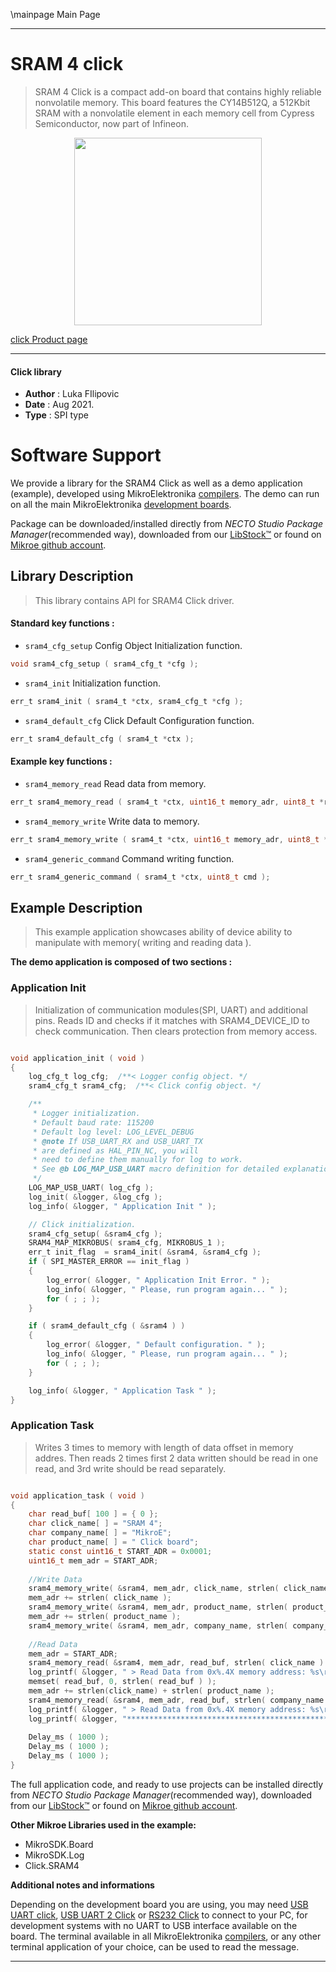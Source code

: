 \mainpage Main Page

---
# SRAM 4 click

> SRAM 4 Click is a compact add-on board that contains highly reliable nonvolatile memory. This board features the CY14B512Q, a 512Kbit SRAM with a nonvolatile element in each memory cell from Cypress Semiconductor, now part of Infineon.

<p align="center">
  <img src="https://download.mikroe.com/images/click_for_ide/sram_4_click.png" height=300px>
</p>

[click Product page](https://www.mikroe.com/sram-4-click)

---


#### Click library

- **Author**        : Luka FIlipovic
- **Date**          : Aug 2021.
- **Type**          : SPI type


# Software Support

We provide a library for the SRAM4 Click
as well as a demo application (example), developed using MikroElektronika
[compilers](https://www.mikroe.com/necto-studio).
The demo can run on all the main MikroElektronika [development boards](https://www.mikroe.com/development-boards).

Package can be downloaded/installed directly from *NECTO Studio Package Manager*(recommended way), downloaded from our [LibStock&trade;](https://libstock.mikroe.com) or found on [Mikroe github account](https://github.com/MikroElektronika/mikrosdk_click_v2/tree/master/clicks).

## Library Description

> This library contains API for SRAM4 Click driver.

#### Standard key functions :

- `sram4_cfg_setup` Config Object Initialization function.
```c
void sram4_cfg_setup ( sram4_cfg_t *cfg );
```

- `sram4_init` Initialization function.
```c
err_t sram4_init ( sram4_t *ctx, sram4_cfg_t *cfg );
```

- `sram4_default_cfg` Click Default Configuration function.
```c
err_t sram4_default_cfg ( sram4_t *ctx );
```

#### Example key functions :

- `sram4_memory_read` Read data from memory.
```c
err_t sram4_memory_read ( sram4_t *ctx, uint16_t memory_adr, uint8_t *read_data, uint8_t read_len );
```

- `sram4_memory_write` Write data to memory.
```c
err_t sram4_memory_write ( sram4_t *ctx, uint16_t memory_adr, uint8_t *write_data, uint8_t write_len );
```

- `sram4_generic_command` Command writing function.
```c
err_t sram4_generic_command ( sram4_t *ctx, uint8_t cmd );
```

## Example Description

> This example application showcases ability of device
ability to manipulate with memory( writing and reading data ).

**The demo application is composed of two sections :**

### Application Init

> Initialization of communication modules(SPI, UART) and additional 
pins. Reads ID and checks if it matches with SRAM4_DEVICE_ID to 
check communication. Then clears protection from memory access.

```c

void application_init ( void )
{
    log_cfg_t log_cfg;  /**< Logger config object. */
    sram4_cfg_t sram4_cfg;  /**< Click config object. */

    /** 
     * Logger initialization.
     * Default baud rate: 115200
     * Default log level: LOG_LEVEL_DEBUG
     * @note If USB_UART_RX and USB_UART_TX 
     * are defined as HAL_PIN_NC, you will 
     * need to define them manually for log to work. 
     * See @b LOG_MAP_USB_UART macro definition for detailed explanation.
     */
    LOG_MAP_USB_UART( log_cfg );
    log_init( &logger, &log_cfg );
    log_info( &logger, " Application Init " );

    // Click initialization.
    sram4_cfg_setup( &sram4_cfg );
    SRAM4_MAP_MIKROBUS( sram4_cfg, MIKROBUS_1 );
    err_t init_flag  = sram4_init( &sram4, &sram4_cfg );
    if ( SPI_MASTER_ERROR == init_flag )
    {
        log_error( &logger, " Application Init Error. " );
        log_info( &logger, " Please, run program again... " );
        for ( ; ; );
    }

    if ( sram4_default_cfg ( &sram4 ) )
    {
        log_error( &logger, " Default configuration. " );
        log_info( &logger, " Please, run program again... " );
        for ( ; ; );
    }

    log_info( &logger, " Application Task " );
}

```

### Application Task

> Writes 3 times to memory with length of data offset in memory addres.
Then reads 2 times first 2 data written should be read in one read,
and 3rd write should be read separately.

```c

void application_task ( void )
{
    char read_buf[ 100 ] = { 0 };
    char click_name[ ] = "SRAM 4";
    char company_name[ ] = "MikroE";
    char product_name[ ] = " Click board";
    static const uint16_t START_ADR = 0x0001;
    uint16_t mem_adr = START_ADR;
    
    //Write Data
    sram4_memory_write( &sram4, mem_adr, click_name, strlen( click_name ) );
    mem_adr += strlen( click_name );
    sram4_memory_write( &sram4, mem_adr, product_name, strlen( product_name ) );
    mem_adr += strlen( product_name );
    sram4_memory_write( &sram4, mem_adr, company_name, strlen( company_name ) );
    
    //Read Data
    mem_adr = START_ADR;
    sram4_memory_read( &sram4, mem_adr, read_buf, strlen( click_name ) + strlen( product_name ) );
    log_printf( &logger, " > Read Data from 0x%.4X memory address: %s\r\n", mem_adr, read_buf );
    memset( read_buf, 0, strlen( read_buf ) );
    mem_adr += strlen(click_name) + strlen( product_name );
    sram4_memory_read( &sram4, mem_adr, read_buf, strlen( company_name ) );
    log_printf( &logger, " > Read Data from 0x%.4X memory address: %s\r\n", mem_adr, read_buf );
    log_printf( &logger, "**********************************************************************\r\n" );
    
    Delay_ms ( 1000 );
    Delay_ms ( 1000 );
    Delay_ms ( 1000 );
}

```

The full application code, and ready to use projects can be installed directly from *NECTO Studio Package Manager*(recommended way), downloaded from our [LibStock&trade;](https://libstock.mikroe.com) or found on [Mikroe github account](https://github.com/MikroElektronika/mikrosdk_click_v2/tree/master/clicks).

**Other Mikroe Libraries used in the example:**

- MikroSDK.Board
- MikroSDK.Log
- Click.SRAM4

**Additional notes and informations**

Depending on the development board you are using, you may need
[USB UART click](http://shop.mikroe.com/usb-uart-click),
[USB UART 2 Click](http://shop.mikroe.com/usb-uart-2-click) or
[RS232 Click](http://shop.mikroe.com/rs232-click) to connect to your PC, for
development systems with no UART to USB interface available on the board. The
terminal available in all MikroElektronika
[compilers](http://shop.mikroe.com/compilers), or any other terminal application
of your choice, can be used to read the message.

---
